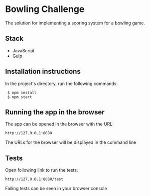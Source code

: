 # Bowling Challenge

The solution for implementing a scoring system for a bowling game.

## Stack

- JavaScript
- Gulp

## Installation instructions

 In the project's directory, run the following commands:
```
 $ npm install
 $ npm start
```

## Running the app in the browser

The app can be opened in the browser with the URL:

```
http://127.0.0.1:8080
```

The URLs for the browser will be displayed in the command line

## Tests
Open following link to run the tests:
```
http://127.0.0.1:8080/test
```


Failing tests can be seen in your browser console
